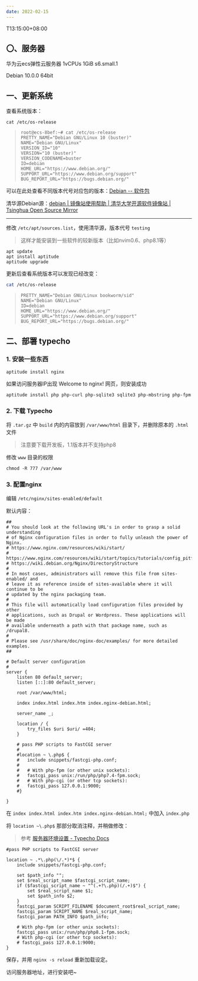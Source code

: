 ```yaml
---
date: 2022-02-15
---
```

T13:15:00+08:00
## 〇、服务器

华为云ecs弹性云服务器
1vCPUs 1GiB s6.small.1

Debian 10.0.0 64bit

## 一、更新系统

查看系统版本：

```
cat /etc/os-release
```

> ```
> root@ecs-8bef:~# cat /etc/os-release 
> PRETTY_NAME="Debian GNU/Linux 10 (buster)"
> NAME="Debian GNU/Linux"
> VERSION_ID="10"
> VERSION="10 (buster)"
> VERSION_CODENAME=buster
> ID=debian
> HOME_URL="https://www.debian.org/"
> SUPPORT_URL="https://www.debian.org/support"
> BUG_REPORT_URL="https://bugs.debian.org/"
> ```

可以在此处查看不同版本代号对应包的版本：[Debian -- 软件包](https://www.debian.org/distrib/packages)

清华源Debian源：[debian | 镜像站使用帮助 | 清华大学开源软件镜像站 | Tsinghua Open Source Mirror](https://mirrors.tuna.tsinghua.edu.cn/help/debian/)

---

修改 `/etc/apt/sources.list`，使用清华源，版本代号 `testing`

> 这样才能安装到一些软件的较新版本（比如nvim0.6、php8.1等）

```
apt update
apt install aptitude
aptitude upgrade
```

更新后查看系统版本可以发现已经改变：

```bash
cat /etc/os-release
```

> ```
> PRETTY_NAME="Debian GNU/Linux bookworm/sid"
> NAME="Debian GNU/Linux"
> ID=debian
> HOME_URL="https://www.debian.org/"
> SUPPORT_URL="https://www.debian.org/support"
> BUG_REPORT_URL="https://bugs.debian.org/"
> ```

## 二、部署 typecho

### 1. 安装一些东西

```
aptitude install nginx
```

如果访问服务器IP出现 Welcome to nginx! 网页，则安装成功

```
aptitude install php php-curl php-sqlite3 sqlite3 php-mbstring php-fpm
```

### 2. 下载 Typecho

将 `.tar.gz` 中 `build` 内的内容放到 `/var/www/html` 目录下，并删除原本的 `.html` 文件

> 注意要下载开发板，1.1版本并不支持php8

修改 `www` 目录的权限

```
chmod -R 777 /var/www
```

### 3. 配置nginx

编辑 `/etc/nginx/sites-enabled/default`

默认内容：

```nginx
##
# You should look at the following URL's in order to grasp a solid understanding
# of Nginx configuration files in order to fully unleash the power of Nginx.
# https://www.nginx.com/resources/wiki/start/
# https://www.nginx.com/resources/wiki/start/topics/tutorials/config_pitfalls/
# https://wiki.debian.org/Nginx/DirectoryStructure
#
# In most cases, administrators will remove this file from sites-enabled/ and
# leave it as reference inside of sites-available where it will continue to be
# updated by the nginx packaging team.
#
# This file will automatically load configuration files provided by other
# applications, such as Drupal or Wordpress. These applications will be made
# available underneath a path with that package name, such as /drupal8.
#
# Please see /usr/share/doc/nginx-doc/examples/ for more detailed examples.
##

# Default server configuration
#
server {
	listen 80 default_server;
	listen [::]:80 default_server;

	root /var/www/html;

	index index.html index.htm index.nginx-debian.html;

	server_name _;

	location / {
		try_files $uri $uri/ =404;
	}

	# pass PHP scripts to FastCGI server
	#
	#location ~ \.php$ {
	#	include snippets/fastcgi-php.conf;
	#
	#	# With php-fpm (or other unix sockets):
	#	fastcgi_pass unix:/run/php/php7.4-fpm.sock;
	#	# With php-cgi (or other tcp sockets):
	#	fastcgi_pass 127.0.0.1:9000;
	#}

}

```

在 `index index.html index.htm index.nginx-debian.html;` 中加入 `index.php`

将 `location ~\.php$` 那部分取消注释，并稍做修改：

> 参考 [服务器环境设置 - Typecho Docs](http://docs.typecho.org/servers)

```nginx
#pass PHP scripts to FastCGI server

location ~ .*\.php(\/.*)*$ {
    include snippets/fastcgi-php.conf;

    set $path_info "";
    set $real_script_name $fastcgi_script_name;
    if ($fastcgi_script_name ~ "^(.+?\.php)(/.+)$") {
        set $real_script_name $1;
        set $path_info $2;
    }
    fastcgi_param SCRIPT_FILENAME $document_root$real_script_name;
    fastcgi_param SCRIPT_NAME $real_script_name;
    fastcgi_param PATH_INFO $path_info;

    # With php-fpm (or other unix sockets):
    fastcgi_pass unix:/run/php/php8.1-fpm.sock;
    # With php-cgi (or other tcp sockets):
    # fastcgi_pass 127.0.0.1:9000;
}
```

保存，并用 `nginx -s reload` 重新加载设定。

访问服务器地址，进行安装吧~
